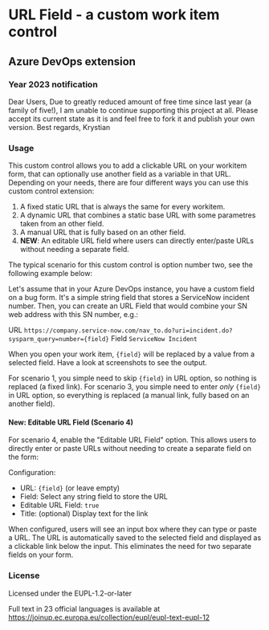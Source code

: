 # URL Field - a custom work item control
## Azure DevOps extension

### Year 2023 notification
Dear Users,
Due to greatly reduced amount of free time since last year (a family of five!), I am unable to continue supporting this project at all.
Please accept its current state as it is and feel free to fork it and publish your own version.
Best regards,
Krystian

### Usage

This custom control allows you to add a clickable URL on your workitem form, that can optionally use another field as a variable in that URL. Depending on your needs, there are four different ways you can use this custom control extension:

1. A fixed static URL that is always the same for every workitem.
2. A dynamic URL that combines a static base URL with some parametres taken from an other field.
3. A manual URL that is fully based on an other field.
4. **NEW**: An editable URL field where users can directly enter/paste URLs without needing a separate field.

The typical scenario for this custom control is option number two, see the following example below:

Let's assume that in your Azure DevOps instance, you have a custom field on a bug form. It's a simple string field that stores a ServiceNow incident number. Then, you can create an URL Field that would combine your SN web address with this SN number, e.g.:

URL `https://company.service-now.com/nav_to.do?uri=incident.do?sysparm_query=number={field}`
Field `ServiceNow Incident`

When you open your work item, `{field}` will be replaced by a value from a selected field. Have a look at screenshots to see the output.

For scenario 1, you simple need to skip `{field}` in URL option, so nothing is replaced (a fixed link).
For scenario 3, you simple need to enter *only* `{field}` in URL option, so everything is replaced (a manual link, fully based on an another field).

#### New: Editable URL Field (Scenario 4)

For scenario 4, enable the "Editable URL Field" option. This allows users to directly enter or paste URLs without needing to create a separate field on the form:

Configuration:
- URL: `{field}` (or leave empty)
- Field: Select any string field to store the URL
- Editable URL Field: `true`
- Title: (optional) Display text for the link

When configured, users will see an input box where they can type or paste a URL. The URL is automatically saved to the selected field and displayed as a clickable link below the input. This eliminates the need for two separate fields on your form.

### License

Licensed under the EUPL-1.2-or-later

Full text in 23 official languages is available at https://joinup.ec.europa.eu/collection/eupl/eupl-text-eupl-12
